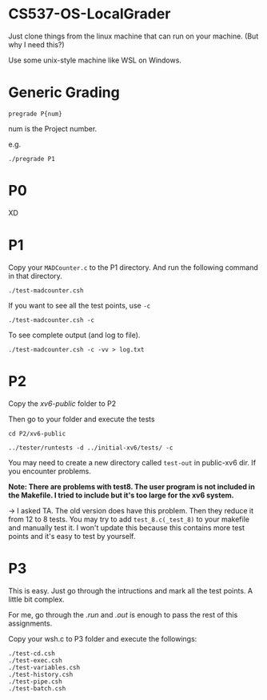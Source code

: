 # CS537-OS-LocalGrader

Just clone things from the linux machine that can run on your machine. (But why I need this?)

Use some unix-style machine like WSL on Windows.

# Generic Grading

```
pregrade P{num}
```

num is the Project number.

e.g.

```
./pregrade P1
```

# P0

XD

# P1

Copy your `MADCounter.c` to the P1 directory. And run the following command in that directory.

```
./test-madcounter.csh
```

If you want to see all the test points, use `-c`

```
./test-madcounter.csh -c
```

To see complete output (and log to file).

```
./test-madcounter.csh -c -vv > log.txt
```

# P2

Copy the *xv6-public* folder to P2

Then go to your folder and execute the tests

```
cd P2/xv6-public
```

```
../tester/runtests -d ../initial-xv6/tests/ -c 
```

You may need to create a new directory called `test-out` in public-xv6 dir. If you encounter problems.

**Note: There are problems with test8. The user program is not included in the Makefile. I tried to include but it's too large for the xv6 system.**

-> I asked TA. The old version does have this problem. Then they reduce it from 12 to 8 tests. You may try to add `test_8.c(_test_8)` to your makefile and manually test it. I won't update this because this contains more test points and it's easy to test by yourself.

# P3

This is easy. Just go through the intructions and mark all the test points. A little bit complex.

For me, go through the *.run* and *.out* is enough to pass the rest of this assignments.


Copy your wsh.c  to P3 folder and execute the followings:

```
./test-cd.csh
./test-exec.csh
./test-variables.csh
./test-history.csh
./test-pipe.csh
./test-batch.csh
```
